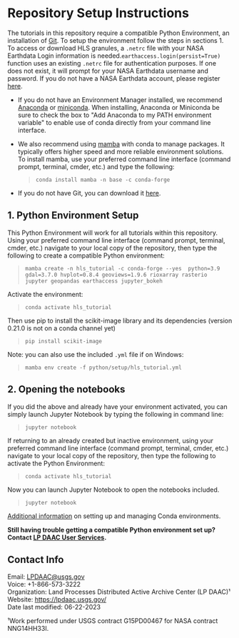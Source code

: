 # Repository Setup Instructions

The tutorials in this repository require a compatible Python Environment, an installation of [Git](https://git-scm.com/downloads). To setup the environment follow the steps in sections 1. To access or download HLS granules, a `.netrc` file with your NASA Earthdata Login information is needed.`earthaccess.login(persist=True)` function uses an existing `.netrc` file for authentication purposes. If one does not exist, it will prompt for your NASA Earthdata username and password. If you do not have a NASA Earthdata account, please register [here](https://urs.earthdata.nasa.gov/users/new).

+ If you do not have an Environment Manager installed, we recommend  [Anaconda](https://www.anaconda.com/products/distribution) or [miniconda](https://docs.conda.io/en/latest/miniconda.html). When installing, Anaconda or Miniconda be sure to check the box to "Add Anaconda to my PATH environment variable" to enable use of conda directly from your command line interface.
+ We also recommend using [mamba](https://mamba.readthedocs.io/en/latest/) with conda to manage packages. It typically offers higher speed and more reliable environment solutions. To install mamba, use your preferred command line interface (command prompt, terminal, cmder, etc.) and type the following:

    > `conda install mamba -n base -c conda-forge`  

+ If you do not have Git, you can download it [here](https://git-scm.com/downloads).  

## 1. Python Environment Setup  

This Python Environment will work for all tutorials within this repository. Using your preferred command line interface (command prompt, terminal, cmder, etc.) navigate to your local copy of the repository, then type the following to create a compatible Python environment:

> `mamba create -n hls_tutorial -c conda-forge --yes  python=3.9 gdal=3.7.0 hvplot=0.8.4 geoviews=1.9.6 rioxarray rasterio jupyter geopandas earthaccess jupyter_bokeh`

Activate the environment:

> `conda activate hls_tutorial`

Then use pip to install the scikit-image library and its dependencies (version 0.21.0 is not on a conda channel yet)

> `pip install scikit-image`

Note: you can also use the included `.yml` file if on Windows:  

> `mamba env create -f python/setup/hls_tutorial.yml`  

## 2. Opening the notebooks

If you did the above and already have your environment activated, you can simply launch Jupyter Notebook by typing the following in command line:

> `jupyter notebook`

If returning to an already created but inactive environment, using your preferred command line interface (command prompt, terminal, cmder, etc.) navigate to your local copy of the repository, then type the following to activate the Python Environment:

> `conda activate hls_tutorial`  

Now you can launch Jupyter Notebook to open the notebooks included.

> `jupyter notebook`  

[Additional information](https://conda.io/docs/user-guide/tasks/manage-environments.html) on setting up and managing Conda environments.  

**Still having trouble getting a compatible Python environment set up? Contact [LP DAAC User Services](https://lpdaac.usgs.gov/lpdaac-contact-us/).**  

## Contact Info  

Email: <LPDAAC@usgs.gov>  
Voice: +1-866-573-3222  
Organization: Land Processes Distributed Active Archive Center (LP DAAC)¹  
Website: <https://lpdaac.usgs.gov/>  
Date last modified: 06-22-2023  

¹Work performed under USGS contract G15PD00467 for NASA contract NNG14HH33I.  
